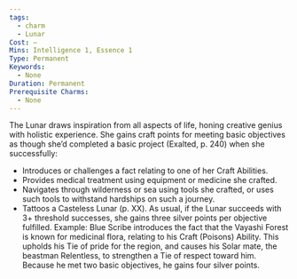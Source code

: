 ```yaml
---
tags:
  - charm
  - Lunar
Cost: —
Mins: Intelligence 1, Essence 1
Type: Permanent
Keywords:
  - None
Duration: Permanent
Prerequisite Charms:
  - None
---
```

The Lunar draws inspiration from all aspects of life, honing creative genius with holistic experience. She gains craft points for meeting basic objectives as though she’d completed a basic project (Exalted, p. 240) when she successfully: 
-  Introduces or challenges a fact relating to one of her Craft Abilities. 
-  Provides medical treatment using equipment or medicine she crafted. 
-  Navigates through wilderness or sea using tools she crafted, or uses such tools to withstand hardships on such a journey. 
-  Tattoos a Casteless Lunar (p. XX). As usual, if the Lunar succeeds with 3+ threshold successes, she gains three silver points per objective fulfilled. Example: Blue Scribe introduces the fact that the Vayashi Forest is known for medicinal flora, relating to his Craft (Poisons) Ability. This upholds his Tie of pride for the region, and causes his Solar mate, the beastman Relentless, to strengthen a Tie of respect toward him. Because he met two basic objectives, he gains four silver points.